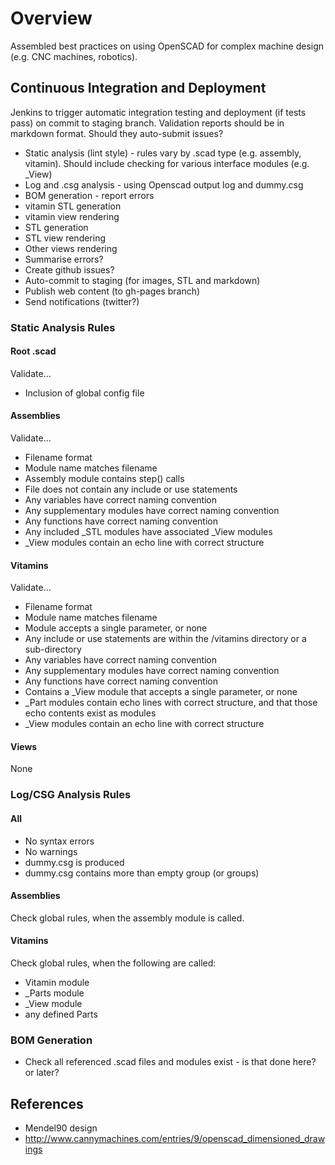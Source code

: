 # Overview

Assembled best practices on using OpenSCAD for complex machine design (e.g. CNC machines, robotics).


## Continuous Integration and Deployment

Jenkins to trigger automatic integration testing and deployment (if tests pass) on commit to staging branch.  Validation reports should be in markdown format.  Should they auto-submit issues?

* Static analysis (lint style) - rules vary by .scad type (e.g. assembly, vitamin).  Should include checking for various interface modules (e.g. _View)
* Log and .csg analysis - using Openscad output log and dummy.csg
* BOM generation - report errors
* vitamin STL generation
* vitamin view rendering
* STL generation
* STL view rendering
* Other views rendering
* Summarise errors?  
* Create github issues?  
* Auto-commit to staging (for images, STL and markdown)
* Publish web content (to gh-pages branch)
* Send notifications (twitter?)


### Static Analysis Rules

#### Root .scad

Validate...
* Inclusion of global config file

#### Assemblies

Validate... 
* Filename format
* Module name matches filename
* Assembly module contains step() calls
* File does not contain any include or use statements
* Any variables have correct naming convention
* Any supplementary modules have correct naming convention
* Any functions have correct naming convention
* Any included _STL modules have associated _View modules
* _View modules contain an echo line with correct structure

#### Vitamins
Validate...
* Filename format
* Module name matches filename
* Module accepts a single parameter, or none
* Any include or use statements are within the /vitamins directory or a sub-directory
* Any variables have correct naming convention
* Any supplementary modules have correct naming convention
* Any functions have correct naming convention
* Contains a _View module that accepts a single parameter, or none
* _Part modules contain echo lines with correct structure, and that those echo contents exist as modules
* _View modules contain an echo line with correct structure


#### Views

None


### Log/CSG Analysis Rules

#### All

* No syntax errors
* No warnings
* dummy.csg is produced
* dummy.csg contains more than empty group (or groups)

#### Assemblies

Check global rules, when the assembly module is called.

#### Vitamins

Check global rules, when the following are called:
* Vitamin module
* _Parts module
* _View module
* any defined Parts


### BOM Generation

* Check all referenced .scad files and modules exist - is that done here? or later?


## References

* Mendel90 design
* http://www.cannymachines.com/entries/9/openscad_dimensioned_drawings

 